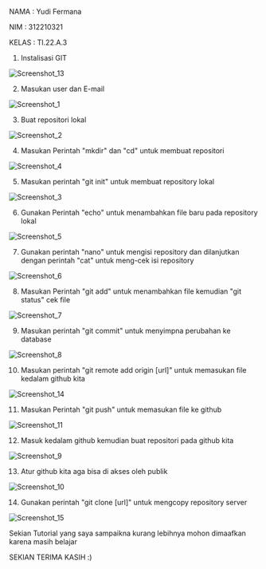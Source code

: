 NAMA : Yudi Fermana

NIM : 312210321

KELAS : TI.22.A.3

1. Instalisasi GIT 


![Screenshot_13](https://user-images.githubusercontent.com/115516653/196067860-2808fbd0-4b29-46da-93b0-5c04b80da980.png)


2. Masukan user dan E-mail

![Screenshot_1](https://user-images.githubusercontent.com/115516653/196067894-6e064610-1489-4580-8d56-e7d0c9106918.png)


3. Buat repositori lokal

![Screenshot_2](https://user-images.githubusercontent.com/115516653/196067939-f552eeb0-f5cb-4a82-ad73-849848a63891.png)


4. Masukan Perintah "mkdir" dan "cd" untuk membuat repositori


![Screenshot_4](https://user-images.githubusercontent.com/115516653/196068032-c72d9ec8-ee86-42af-af0e-ac1b77f6312e.png)


5. Masukan perintah "git init" untuk membuat repository lokal


![Screenshot_3](https://user-images.githubusercontent.com/115516653/196068165-dbe99be8-eb8f-4a34-8db0-f094b783963b.png)


6. Gunakan Perintah "echo" untuk menambahkan file baru pada repository lokal


![Screenshot_5](https://user-images.githubusercontent.com/115516653/196068257-cf24e0dc-4545-4389-bffa-0937f67833f8.png)


7. Gunakan perintah "nano" untuk mengisi repository dan dilanjutkan dengan perintah "cat" untuk meng-cek isi repository


![Screenshot_6](https://user-images.githubusercontent.com/115516653/196068385-de9edac5-19c3-4f56-ae7e-0a97911a8db9.png)


8. Masukan Perintah "git add" untuk menambahkan file kemudian "git status" cek file

![Screenshot_7](https://user-images.githubusercontent.com/115516653/196068488-8f12e69a-d7f8-46e7-81f0-14ebc7e269c7.png)


9. Masukan perintah "git commit" untuk menyimpna perubahan ke database


![Screenshot_8](https://user-images.githubusercontent.com/115516653/196068568-f9fa568b-3793-4973-a211-cb271e936c80.png)


10. Masukan perintah "git remote add origin [url]" untuk memasukan file kedalam github kita


![Screenshot_14](https://user-images.githubusercontent.com/115516653/196068694-718b2f88-7007-4818-9dcf-e47204d6ae7b.png)


11. Masukan Perintah "git push" untuk memasukan file ke github


![Screenshot_11](https://user-images.githubusercontent.com/115516653/196068802-8ce763a5-d962-47a4-bcf6-43f90a0b1823.png)


12. Masuk kedalam github kemudian buat repositori pada github kita


![Screenshot_9](https://user-images.githubusercontent.com/115516653/196068863-7b282b57-f3c8-4de9-abae-f6a77fcc62e6.png)


13. Atur github kita aga bisa di akses oleh publik 


![Screenshot_10](https://user-images.githubusercontent.com/115516653/196068995-f758523a-9776-40a9-a32d-27bfe6f7fd8c.png)


14. Gunakan perintah "git clone [url]" untuk mengcopy repository server


![Screenshot_15](https://user-images.githubusercontent.com/115516653/196069132-8812bc0a-3843-4f26-9e72-e2448ce84a8b.png)



Sekian Tutorial yang saya sampaikna kurang lebihnya mohon dimaafkan karena masih belajar

SEKIAN TERIMA KASIH :)






















